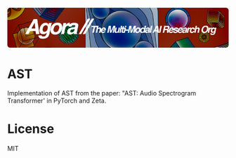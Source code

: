 [![Multi-Modality](agorabanner.png)](https://discord.gg/qUtxnK2NMf)

# AST
Implementation of AST from the paper: "AST: Audio Spectrogram Transformer' in PyTorch and Zeta.




# License
MIT



